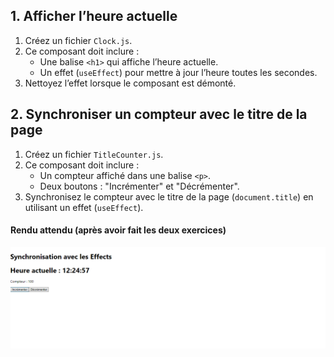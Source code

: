 ## 1. Afficher l’heure actuelle

1. Créez un fichier `Clock.js`.
2. Ce composant doit inclure :
    - Une balise `<h1>` qui affiche l’heure actuelle.
    - Un effet (`useEffect`) pour mettre à jour l’heure toutes les secondes.
3. Nettoyez l’effet lorsque le composant est démonté.

## 2. Synchroniser un compteur avec le titre de la page

1. Créez un fichier `TitleCounter.js`.
2. Ce composant doit inclure :
    - Un compteur affiché dans une balise `<p>`.
    - Deux boutons : "Incrémenter" et "Décrémenter".
3. Synchronisez le compteur avec le titre de la page (`document.title`) en utilisant un effet (`useEffect`).

#### Rendu attendu (après avoir fait les deux exercices)

<img src="https://github.com/Microleadoff/content/blob/master/lang/fr/courses/Framework%20&%20Librairies/Reactjs-v18/0290%20-%20Synchronisation%20avec%20les%20Effects/rendu_exo_29_2.png?raw=true" alt="Rendu attendu de des exercices">